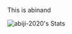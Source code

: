 This is abinand


![abiji-2020's Stats](https://github-readme-stats.vercel.app/api?username=abiji-2020&theme=vue-dark&show_icons=true&hide_border=true&count_private=true)
